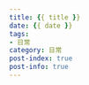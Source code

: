 ```yaml
---
title: {{ title }}
date: {{ date }}
tags: 
- 日常
category: 日常
post-index: true
post-info: true
---
```

<!-- more -->

